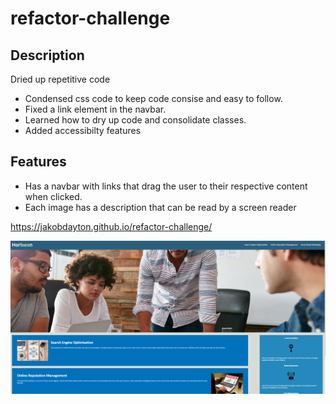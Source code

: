 # refactor-challenge

## Description

Dried up repetitive code

- Condensed css code to keep code consise and easy to follow.
- Fixed a link element in the navbar.
- Learned how to dry up code and consolidate classes.
- Added accessibilty features

## Features

- Has a navbar with links that drag the user to their respective content when clicked. 
- Each image has a description that can be read by a screen reader

https://jakobdayton.github.io/refactor-challenge/

![screenshot](assets/images/refractor-project-screenshot.png)
